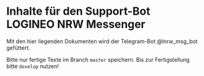 # Inhalte für den Support-Bot LOGINEO NRW Messenger 
Mit den hier liegenden Dokumenten wird der Telegram-Bot @lnrw_msg_bot gefüttert.

Bitte nur fertige Texte im Branch <code>master</code> speichern. Bis zur Fertigstellung bitte <code>develop</code> nutzen!
